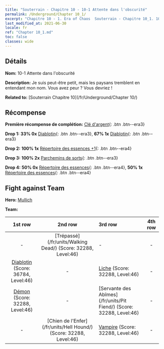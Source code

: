 ```yaml
---
title: "Souterrain - Chapitre 10 - 10-1 Attente dans l'obscurité"
permalink: /Underground/Chapter 10_1/
excerpt: "Chapitre 10 - 1. Era of Chaos  Souterrain - Chapitre 10_1. 10-1 Attente dans l'obscurité"
last_modified_at: 2021-06-30
locale: fr
ref: "Chapter 10_1.md"
toc: false
classes: wide
---
```


## Détails

 **Nom:** 10-1 Attente dans l'obscurité

 **Description:** Je suis peut-être petit, mais les paysans tremblent en entendant mon nom. Vous avez peur ? Vous devriez !

 **Related to:** [Souterrain Chapitre 10](/fr/Underground/Chapter 10/)

## Récompense

 **Première récompense de complétion:** [Clé d'argent](/ItemsFR/con_693/){: .btn .btn--era3}

 **Drop 1:** **33% 0x** [Diablotin](/ItemsFR/unt_226/){: .btn .btn--era3}, **67% 1x** [Diablotin](/ItemsFR/unt_226/){: .btn .btn--era3}

 **Drop 2:** **100% 1x** [Répertoire des essences +1](/ItemsFR/mat_46/){: .btn .btn--era4}

 **Drop 3:** **100% 2x** [Parchemins de sorts](/ItemsFR/con_694/){: .btn .btn--era3}

 **Drop 4:** **50% 0x** [Répertoire des essences](/ItemsFR/mat_39/){: .btn .btn--era4}, **50% 1x** [Répertoire des essences](/ItemsFR/mat_39/){: .btn .btn--era4}


## Fight against Team
 **Hero:** [Mullich](/fr/heroes/Mullich/)

 **Team:**


  | 1st row | 2nd row | 3rd row | 4th row |
  |:----:|:----:|:----|:----:|
  | - | [Trépassé](/fr/units/Walking Dead/) (Score: 32288, Level:46)  | - | - |
  | [Diablotin](/fr/units/Imp/) (Score: 36784, Level:46)  | - | [Liche](/fr/units/Lich/) (Score: 32288, Level:46)  | - |
  | [Démon](/fr/units/Demon/) (Score: 32288, Level:46)  | - | [Servante des Abîmes](/fr/units/Pit Fiend/) (Score: 32288, Level:46)  | - |
  | - | [Chien de l'Enfer](/fr/units/Hell Hound/) (Score: 32288, Level:46)  | [Vampire](/fr/units/Vampire/) (Score: 32288, Level:46)  | - |


